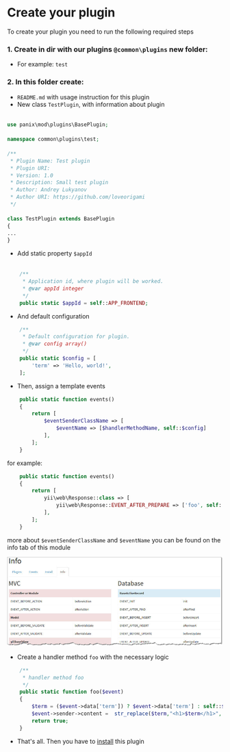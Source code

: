 # Create your plugin

To create your plugin you need to run the following required steps

### 1. Create in dir with our plugins `@common\plugins` new folder:
* For example: `test`

### 2. In this folder create:
* `README.md` with usage instruction for this plugin
* New class `TestPlugin`, with information about plugin

```php

use panix\mod\plugins\BasePlugin;

namespace common\plugins\test;

/**
 * Plugin Name: Test plugin
 * Plugin URI:
 * Version: 1.0
 * Description: Small test plugin
 * Author: Andrey Lukyanov
 * Author URI: https://github.com/loveorigami
 */
 
class TestPlugin extends BasePlugin
{
...
}

```

* Add static property `$appId`

```php

    /**
     * Application id, where plugin will be worked.
     * @var appId integer
     */
    public static $appId = self::APP_FRONTEND;

```

* And default configuration

```php
    /**
     * Default configuration for plugin.
     * @var config array()
     */
    public static $config = [
        'term' => 'Hello, world!',
    ];
```

* Then, assign a template events

```php
    public static function events()
    {
        return [
            $eventSenderClassName => [
                $eventName => [$handlerMethodName, self::$config]
            ],
        ];
    }
```

for example:

```php
    public static function events()
    {
        return [
            yii\web\Response::class => [
                yii\web\Response::EVENT_AFTER_PREPARE => ['foo', self::$config]
            ],
        ];
    }
```
more about `$eventSenderClassName` and `$eventName` you can be found on the info tab of this module

!["Info tab"](img/tab_info.jpg)

* Create a handler method `foo` with the necessary logic

```php
    /**
     * handler method foo
     */
    public static function foo($event)
    {
        $term = ($event->data['term']) ? $event->data['term'] : self::$config['term'];
        $event->sender->content =  str_replace($term,"<h1>$term</h1>", $event->sender->content);
        return true;
    }
```

* That's all. Then you have to [install](install_plugin.md) this plugin